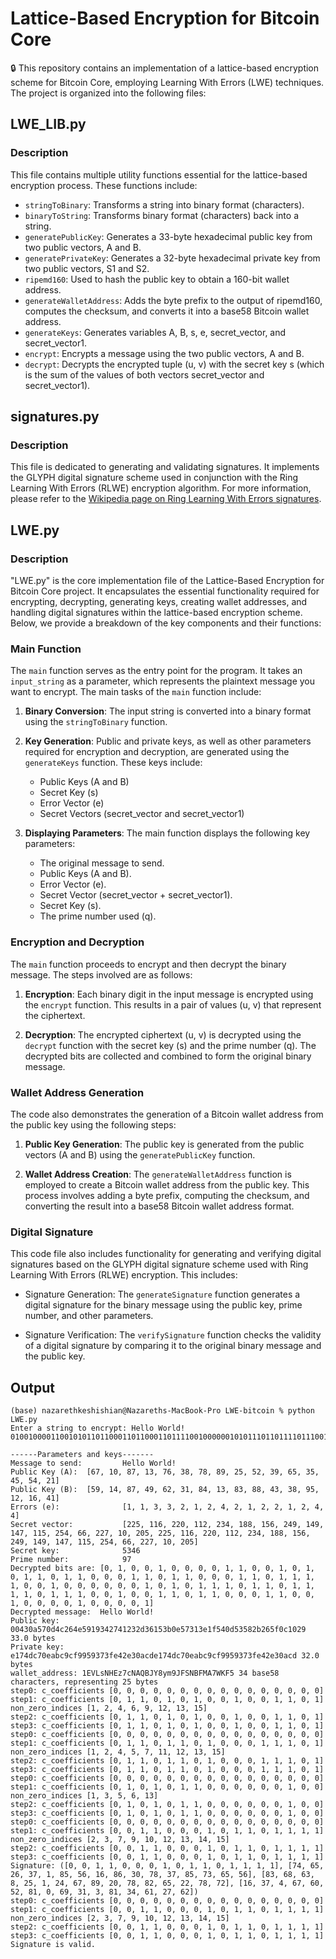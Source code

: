 # Lattice-Based Encryption for Bitcoin Core
🔒 This repository contains an implementation of a lattice-based encryption scheme for Bitcoin Core, employing Learning With Errors (LWE) techniques. The project is organized into the following files:

## LWE_LIB.py

### Description
This file contains multiple utility functions essential for the lattice-based encryption process. These functions include:

- `stringToBinary`: Transforms a string into binary format (characters).
- `binaryToString`: Transforms binary format (characters) back into a string.
- `generatePublicKey`: Generates a 33-byte hexadecimal public key from two public vectors, A and B.
- `generatePrivateKey`: Generates a 32-byte hexadecimal private key from two public vectors, S1 and S2.
- `ripemd160`: Used to hash the public key to obtain a 160-bit wallet address.
- `generateWalletAddress`: Adds the byte prefix to the output of ripemd160, computes the checksum, and converts it into a base58 Bitcoin wallet address.
- `generateKeys`: Generates variables A, B, s, e, secret_vector, and secret_vector1.
- `encrypt`: Encrypts a message using the two public vectors, A and B.
- `decrypt`: Decrypts the encrypted tuple (u, v) with the secret key s (which is the sum of the values of both vectors secret_vector and secret_vector1).

## signatures.py

### Description
This file is dedicated to generating and validating signatures. It implements the GLYPH digital signature scheme used in conjunction with the Ring Learning With Errors (RLWE) encryption algorithm. For more information, please refer to the [Wikipedia page on Ring Learning With Errors signatures](https://en.wikipedia.org/wiki/Ring_learning_with_errors_signature).

## LWE.py



### Description

"LWE.py" is the core implementation file of the Lattice-Based Encryption for Bitcoin Core project. It encapsulates the essential functionality required for encrypting, decrypting, generating keys, creating wallet addresses, and handling digital signatures within the lattice-based encryption scheme. Below, we provide a breakdown of the key components and their functions:

### Main Function

The `main` function serves as the entry point for the program. It takes an `input_string` as a parameter, which represents the plaintext message you want to encrypt. The main tasks of the `main` function include:

1. **Binary Conversion**: The input string is converted into a binary format using the `stringToBinary` function.

2. **Key Generation**: Public and private keys, as well as other parameters required for encryption and decryption, are generated using the `generateKeys` function. These keys include:
   - Public Keys (A and B)
   - Secret Key (s)
   - Error Vector (e)
   - Secret Vectors (secret_vector and secret_vector1)

3. **Displaying Parameters**: The main function displays the following key parameters:
   - The original message to send.
   - Public Keys (A and B).
   - Error Vector (e).
   - Secret Vector (secret_vector + secret_vector1).
   - Secret Key (s).
   - The prime number used (q).

### Encryption and Decryption

The `main` function proceeds to encrypt and then decrypt the binary message. The steps involved are as follows:

1. **Encryption**: Each binary digit in the input message is encrypted using the `encrypt` function. This results in a pair of values (u, v) that represent the ciphertext.

2. **Decryption**: The encrypted ciphertext (u, v) is decrypted using the `decrypt` function with the secret key (s) and the prime number (q). The decrypted bits are collected and combined to form the original binary message.

### Wallet Address Generation

The code also demonstrates the generation of a Bitcoin wallet address from the public key using the following steps:

1. **Public Key Generation**: The public key is generated from the public vectors (A and B) using the `generatePublicKey` function.

2. **Wallet Address Creation**: The `generateWalletAddress` function is employed to create a Bitcoin wallet address from the public key. This process involves adding a byte prefix, computing the checksum, and converting the result into a base58 Bitcoin wallet address format.

### Digital Signature

This code file also includes functionality for generating and verifying digital signatures based on the GLYPH digital signature scheme used with Ring Learning With Errors (RLWE) encryption. This includes:

- Signature Generation: The `generateSignature` function generates a digital signature for the binary message using the public key, prime number, and other parameters.

- Signature Verification: The `verifySignature` function checks the validity of a digital signature by comparing it to the original binary message and the public key.

## Output
```
(base) nazarethkeshishian@Nazareths-MacBook-Pro LWE-bitcoin % python LWE.py 
Enter a string to encrypt: Hello World!
010010000110010101101100011011000110111100100000010101110110111101110010011011000110010000100001

------Parameters and keys-------
Message to send:         Hello World!
Public Key (A):  [67, 10, 87, 13, 76, 38, 78, 89, 25, 52, 39, 65, 35, 45, 54, 21]
Public Key (B):  [59, 14, 87, 49, 62, 31, 84, 13, 83, 88, 43, 38, 95, 12, 16, 41]
Errors (e):              [1, 1, 3, 3, 2, 1, 2, 4, 2, 1, 2, 2, 1, 2, 4, 4]
Secret vector:           [225, 116, 220, 112, 234, 188, 156, 249, 149, 147, 115, 254, 66, 227, 10, 205, 225, 116, 220, 112, 234, 188, 156, 249, 149, 147, 115, 254, 66, 227, 10, 205]
Secret key:              5346
Prime number:            97
Decrypted bits are: [0, 1, 0, 0, 1, 0, 0, 0, 0, 1, 1, 0, 0, 1, 0, 1, 0, 1, 1, 0, 1, 1, 0, 0, 0, 1, 1, 0, 1, 1, 0, 0, 0, 1, 1, 0, 1, 1, 1, 1, 0, 0, 1, 0, 0, 0, 0, 0, 0, 1, 0, 1, 0, 1, 1, 1, 0, 1, 1, 0, 1, 1, 1, 1, 0, 1, 1, 1, 0, 0, 1, 0, 0, 1, 1, 0, 1, 1, 0, 0, 0, 1, 1, 0, 0, 1, 0, 0, 0, 0, 1, 0, 0, 0, 0, 1]
Decrypted message:  Hello World!
Public key: 00430a570d4c264e5919342741232d36153b0e57313e1f540d53582b265f0c1029 33.0 bytes
Private key: e174dc70eabc9cf9959373fe42e30acde174dc70eabc9cf9959373fe42e30acd 32.0 bytes
wallet_address: 1EVLsNHEz7cNAQBJY8ym9JFSNBFMA7WKF5 34 base58 characters, representing 25 bytes
step0: c_coefficients [0, 0, 0, 0, 0, 0, 0, 0, 0, 0, 0, 0, 0, 0, 0, 0]
step1: c_coefficients [0, 1, 1, 0, 1, 0, 1, 0, 0, 1, 0, 0, 1, 1, 0, 1]
non_zero_indices [1, 2, 4, 6, 9, 12, 13, 15]
step2: c_coefficients [0, 1, 1, 0, 1, 0, 1, 0, 0, 1, 0, 0, 1, 1, 0, 1]
step3: c_coefficients [0, 1, 1, 0, 1, 0, 1, 0, 0, 1, 0, 0, 1, 1, 0, 1]
step0: c_coefficients [0, 0, 0, 0, 0, 0, 0, 0, 0, 0, 0, 0, 0, 0, 0, 0]
step1: c_coefficients [0, 1, 1, 0, 1, 1, 0, 1, 0, 0, 0, 1, 1, 1, 0, 1]
non_zero_indices [1, 2, 4, 5, 7, 11, 12, 13, 15]
step2: c_coefficients [0, 1, 1, 0, 1, 1, 0, 1, 0, 0, 0, 1, 1, 1, 0, 1]
step3: c_coefficients [0, 1, 1, 0, 1, 1, 0, 1, 0, 0, 0, 1, 1, 1, 0, 1]
step0: c_coefficients [0, 0, 0, 0, 0, 0, 0, 0, 0, 0, 0, 0, 0, 0, 0, 0]
step1: c_coefficients [0, 1, 0, 1, 0, 1, 1, 0, 0, 0, 0, 0, 0, 1, 0, 0]
non_zero_indices [1, 3, 5, 6, 13]
step2: c_coefficients [0, 1, 0, 1, 0, 1, 1, 0, 0, 0, 0, 0, 0, 1, 0, 0]
step3: c_coefficients [0, 1, 0, 1, 0, 1, 1, 0, 0, 0, 0, 0, 0, 1, 0, 0]
step0: c_coefficients [0, 0, 0, 0, 0, 0, 0, 0, 0, 0, 0, 0, 0, 0, 0, 0]
step1: c_coefficients [0, 0, 1, 1, 0, 0, 0, 1, 0, 1, 1, 0, 1, 1, 1, 1]
non_zero_indices [2, 3, 7, 9, 10, 12, 13, 14, 15]
step2: c_coefficients [0, 0, 1, 1, 0, 0, 0, 1, 0, 1, 1, 0, 1, 1, 1, 1]
step3: c_coefficients [0, 0, 1, 1, 0, 0, 0, 1, 0, 1, 1, 0, 1, 1, 1, 1]
Signature: ([0, 0, 1, 1, 0, 0, 0, 1, 0, 1, 1, 0, 1, 1, 1, 1], [74, 65, 26, 37, 1, 85, 56, 16, 86, 30, 78, 37, 85, 73, 65, 56], [83, 68, 63, 8, 25, 1, 24, 67, 89, 20, 78, 82, 65, 22, 78, 72], [16, 37, 4, 67, 60, 52, 81, 0, 69, 31, 3, 81, 34, 61, 27, 62])
step0: c_coefficients [0, 0, 0, 0, 0, 0, 0, 0, 0, 0, 0, 0, 0, 0, 0, 0]
step1: c_coefficients [0, 0, 1, 1, 0, 0, 0, 1, 0, 1, 1, 0, 1, 1, 1, 1]
non_zero_indices [2, 3, 7, 9, 10, 12, 13, 14, 15]
step2: c_coefficients [0, 0, 1, 1, 0, 0, 0, 1, 0, 1, 1, 0, 1, 1, 1, 1]
step3: c_coefficients [0, 0, 1, 1, 0, 0, 0, 1, 0, 1, 1, 0, 1, 1, 1, 1]
Signature is valid.
```
